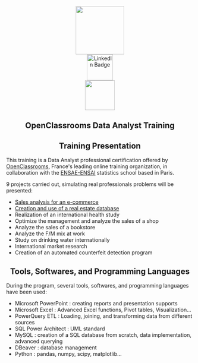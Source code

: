 <div id="header" align="center">
  <img src="https://miro.medium.com/max/1400/1*a-HMfeg5w-W02Nrw21iPtg.gif" width="130"/>
</div>

<div id="badges" align="center">
  <a href="https://www.linkedin.com/in/kamel-badar-4649b3195/">
    <img src="https://img.shields.io/badge/LinkedIn-blue?style=for-the-badge&logo=linkedin&logoColor=white" alt="LinkedIn Badge" width="70"/>
  </a>
</div>

<div id="badges" align="center">
  <img src="https://komarev.com/ghpvc/?username=kamchigo&style=flat-square&color=blue" alt="" width="80"/>
</div>

<h2 align="center">
  OpenClassrooms Data Analyst Training
  </h2>

<h2 align="center">
 Training Presentation
  </h2>

This training is a Data Analyst professional certification offered by [OpenClassrooms](https://openclassrooms.com/fr/), France's leading online training organization, in collaboration with the [ENSAE-ENSAI](https://www.lecepe.fr/) statistics school based in Paris. 

9 projects carried out, simulating real professionals problems will be presented:
- [Sales analysis for an e-commerce](https://github.com/Kamchigo/OpenClassrooms/tree/main/Project%201%20:%20Sales%20analysis%20for%20an%20e-commerce)
- [Creation and use of a real estate database](https://github.com/Kamchigo/OpenClassrooms/tree/main/Project%202%20:%20Creation%20and%20use%20of%20a%20real%20estate%20database)
- Realization of an international health study
- Optimize the management and analyze the sales of a shop
- Analyze the sales of a bookstore
- Analyze the F/M mix at work
- Study on drinking water internationally
- International market research
- Creation of an automated counterfeit detection program

<h2 align="center">
 Tools, Softwares, and Programming Languages
  </h2>
  
  During the program, several tools, softwares, and programming languages have been used: 
  - Microsoft PowerPoint : creating reports and presentation supports
  - Microsoft Excel : Advanced Excel functions, Pivot tables, Visualization...
  - PowerQuery ETL : Loading, joining, and transforming data from different sources
  - SQL Power Architect : UML standard
  - MySQL : creation of a SQL database from scratch, data implementation, advanced querying 
  - DBeaver : database management
  - Python : pandas, numpy, scipy, matplotlib...
  
  
  
